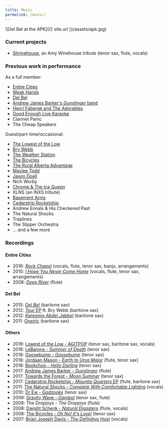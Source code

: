 ```yaml
---
title: Music
permalink: /music/
---
```


![Del Bel at the APK]({{ site.url }}/assets/apk.jpg)

### Current projects

- [Shrinehouse](https://www.facebook.com/shrinehouseband), an Amy Winehouse tribute (tenor sax, flute, vocals)

### Previous work in performance

As a full member:

- [Entire Cities](http://entirecities.bandcamp.com)
- [Weak Hands](http://weakhandsband.com)
- [Del Bel](http://www.delbelmusic.com)
- [Andrew James Barker's _Gunslinger_ band](https://andrewbarker.bandcamp.com/album/gunslinger)
- [Henri Fabergé and The Adorables](https://en.wikipedia.org/wiki/Henri_Faberg%C3%A9_and_the_Adorables)
- [Good Enough Live Karaoke](http://goodenoughlivekaraoke.com)
- Clarinet Panic
- The Cheap Speakers

Guest/part-time/occasional:

- [The Lowest of the Low](http://lowestofthelow.com/)
- [Bry Webb](http://brywebb.com)
- [The Weather Station](http://theweatherstation.bandcamp.com)
- [The Bicycles](http://thebicycles.bandcamp.com)
- [The Rural Alberta Advantage](http://theraa.com)
- [Maylee Todd](http://www.mayleetodd.com)
- [Jason Doell](http://www.jasondoell.com)
- Nich Worby
- [Chrome & The Ice Queen](https://chromeandtheicequeen.bandcamp.com/)
- XLNS (an INXS tribute)
- [Basement Arms](https://myspace.com/basementarms/music/songs)
- [Cedarstrip Rocketship](https://cedarstriprocketship.bandcamp.com/releases)
- Andrew Ennals & His Checkered Past
- The Natural Shocks
- Traplines
- The Slipper Orchestra
- ... and a few more

### Recordings

#### Entire Cities

- 2016: [_Rock Chapel_](https://entirecities.bandcamp.com/album/rock-chapel) (vocals, flute, tenor sax, banjo, arrangements)
- 2010: [_I Hope You Never Come Home_](https://entirecities.bandcamp.com/album/i-hope-you-never-come-home) (vocals, flute, tenor sax, arrangements)
- 2008: [_Deep River_](https://entirecities.bandcamp.com/album/deep-river) (flute)

#### Del Bel

- 2015: [_Del Bel_](https://delbel.bandcamp.com/album/del-bel) (baritone sax)
- 2012: [_Tour_ EP](https://delbel.bandcamp.com/album/del-bel-bry-webb-duet-ep-tour-single) ft. Bry Webb (baritone sax)
- 2012: [_Kareemix Abdel Jabbel_](https://delbel.bandcamp.com/album/kareemix-abdel-jabbel) (baritone sax)
- 2011: [_Oneiric_](https://delbel.bandcamp.com/album/oneiric) (baritone sax)

#### Others

- 2019: [Lowest of the Low - AGITPOP](http://lowestofthelow.com/) (tenor sax, baritone sax, vocals)
- 2018: [LeBarons - _Summer of Death_](https://lebarons.bandcamp.com/album/summer-of-death) (tenor sax)
- 2018: [Goosebump - _Goosebump_](https://goosebumppleasence.bandcamp.com/) (tenor sax)
- 2018: [Jordaan Mason - _Earth to Ursa Major_](https://jordaanmason.bandcamp.com/album/earth-to-ursa-major) (flute, tenor sax)
- 2018: [Bookchop - _Hello Darling_](https://bookchop.bandcamp.com/album/hello-darling) (tenor sax)
- 2017: [Andrew James Barker - _Gunslinger_](https://andrewbarker.bandcamp.com/album/gunslinger) (flute)
- 2017: [Towards the Forest - _Moon Summer_](https://towardstheforest.bandcamp.com/album/moon-summer) (tenor sax)
- 2017: [Cedarstrip Rocketship - _Mountie Quarters_ EP](https://cedarstriprocketship.bandcamp.com/releases) (flute, baritone sax)
- 2011: [The Natural Shocks - _Complete With Comfortable Lighting_](http://thenaturalshocks.bigcartel.com/) (vocals)
- 2010: [Dr Ew - _Gadzooks_](https://doctor-ew.bandcamp.com/) (tenor sax)
- 2009: [Gravity Wave - _Gambol_](https://gravity-wave.bandcamp.com/album/gambol) (tenor sax, flute)
- 2009: The Dropjoys - _The Dropjoys_ (flute)
- 2008: [Dwight Schenk - _Natural Disasters_](https://www.youtube.com/playlist?list=PLpMW5dPK8c5JqHsxJhwAazL-156qhPa78) (flute, vocals)
- 2008: [The Bicycles - _Oh No! It's Love!_](https://thebicycles.bandcamp.com/album/oh-no-its-love) (tenor sax)
- 2007: [Brian Joseph Davis - _The Definitive Host_](http://freemusicarchive.org/music/Brian_Joseph_Davis/The_Definitive_Host) (vocals)
